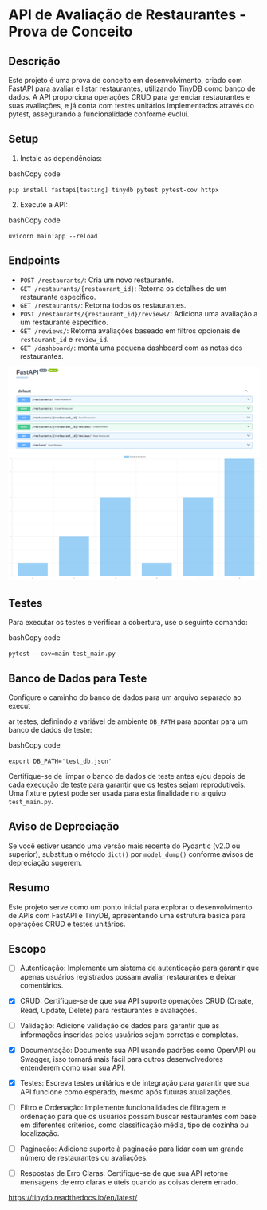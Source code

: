 # API de Avaliação de Restaurantes - Prova de Conceito

## Descrição

Este projeto é uma prova de conceito em desenvolvimento, criado com FastAPI para avaliar e listar restaurantes, utilizando TinyDB como banco de dados. A API proporciona operações CRUD para gerenciar restaurantes e suas avaliações, e já conta com testes unitários implementados através do pytest, assegurando a funcionalidade conforme evolui.

## Setup

1.  Instale as dependências:

bashCopy code

`pip install fastapi[testing] tinydb pytest pytest-cov httpx` 

2.  Execute a API:

bashCopy code

`uvicorn main:app --reload` 

## Endpoints

-   `POST /restaurants/`: Cria um novo restaurante.
-   `GET /restaurants/{restaurant_id}`: Retorna os detalhes de um restaurante específico.
-   `GET /restaurants/`: Retorna todos os restaurantes.
-   `POST /restaurants/{restaurant_id}/reviews/`: Adiciona uma avaliação a um restaurante específico.
-   `GET /reviews/`: Retorna avaliações baseado em filtros opcionais de `restaurant_id` e `review_id`.
-   `GET /dashboard/`: monta uma pequena dashboard com as notas dos restaurantes.

![Endpoints](./img.png)
![chats](./img2.png)
## Testes

Para executar os testes e verificar a cobertura, use o seguinte comando:

bashCopy code

`pytest --cov=main test_main.py` 

## Banco de Dados para Teste

Configure o caminho do banco de dados para um arquivo separado ao execut

ar testes, definindo a variável de ambiente `DB_PATH` para apontar para um banco de dados de teste:

bashCopy code

`export DB_PATH='test_db.json'` 

Certifique-se de limpar o banco de dados de teste antes e/ou depois de cada execução de teste para garantir que os testes sejam reprodutíveis. Uma fixture pytest pode ser usada para esta finalidade no arquivo `test_main.py`.

## Aviso de Depreciação

Se você estiver usando uma versão mais recente do Pydantic (v2.0 ou superior), substitua o método `dict()` por `model_dump()` conforme avisos de depreciação sugerem.

## Resumo

Este projeto serve como um ponto inicial para explorar o desenvolvimento de APIs com FastAPI e TinyDB, apresentando uma estrutura básica para operações CRUD e testes unitários.










## Escopo

- [ ] Autenticação: Implemente um sistema de autenticação para garantir que apenas usuários registrados possam avaliar restaurantes e deixar comentários.

- [X] CRUD: Certifique-se de que sua API suporte operações CRUD (Create, Read, Update, Delete) para restaurantes e avaliações.

- [ ] Validação: Adicione validação de dados para garantir que as informações inseridas pelos usuários sejam corretas e completas.

- [X] Documentação: Documente sua API usando padrões como OpenAPI ou Swagger, isso tornará mais fácil para outros desenvolvedores entenderem como usar sua API.

- [X] Testes: Escreva testes unitários e de integração para garantir que sua API funcione como esperado, mesmo após futuras atualizações.

- [ ] Filtro e Ordenação: Implemente funcionalidades de filtragem e ordenação para que os usuários possam buscar restaurantes com base em diferentes critérios, como classificação média, tipo de cozinha ou localização.

- [ ] Paginação: Adicione suporte à paginação para lidar com um grande número de restaurantes ou avaliações.

- [ ] Respostas de Erro Claras: Certifique-se de que sua API retorne mensagens de erro claras e úteis quando as coisas derem errado.



https://tinydb.readthedocs.io/en/latest/